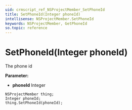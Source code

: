 ```yaml
---
uid: crmscript_ref_NSProjectMember_SetPhoneId
title: SetPhoneId(Integer phoneId)
intellisense: NSProjectMember.SetPhoneId
keywords: NSProjectMember, GetPhoneId
so.topic: reference
---
```


# SetPhoneId(Integer phoneId)

The phone id

**Parameter:** 
* **phoneId** Integer

```crmscript
NSProjectMember thing;
Integer phoneId;
thing.SetPhoneId(phoneId);
```

